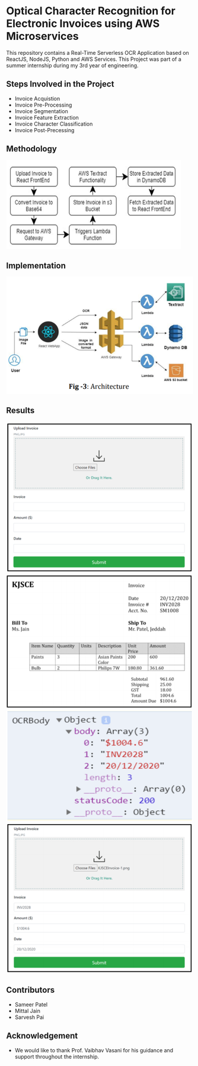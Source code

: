 # Optical Character Recognition for Electronic Invoices using AWS Microservices 

This repository contains a Real-Time Serverless OCR Application based on ReactJS, NodeJS, Python and AWS Services. This Project was part of a summer internship during my 3rd year of engineering. 

## Steps Involved in the Project
  - Invoice Acquistion
  - Invoice Pre-Processing
  - Invoice Segmentation
  - Invoice Feature Extraction
  - Invoice Character Classification
  - Invoice Post-Precessing


## Methodology
![Responsice Mockup](https://github.com/sameer-patel-dev/OCR-Invoices/blob/master/images/methodology.png)


## Implementation
![Responsice Mockup](https://github.com/sameer-patel-dev/OCR-Invoices/blob/master/images/architecture.png)


## Results
![Responsice Mockup](https://github.com/sameer-patel-dev/OCR-Invoices/blob/master/images/1.PNG)
![Responsice Mockup](https://github.com/sameer-patel-dev/OCR-Invoices/blob/master/images/2.PNG)
![Responsice Mockup](https://github.com/sameer-patel-dev/OCR-Invoices/blob/master/images/3.PNG)
![Responsice Mockup](https://github.com/sameer-patel-dev/OCR-Invoices/blob/master/images/4.PNG)


## Contributors
 - Sameer Patel
 - Mittal Jain
 - Sarvesh Pai

## Acknowledgement
 - We would like to thank Prof. Vaibhav Vasani for his guidance and support throughout the internship.
